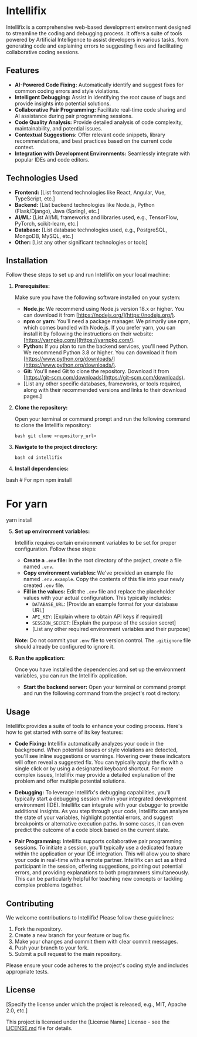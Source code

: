 
# Intellifix

Intellifix is a comprehensive web-based development environment designed to streamline the coding and debugging process. It offers a suite of tools powered by Artificial Intelligence to assist developers in various tasks, from generating code and explaining errors to suggesting fixes and facilitating collaborative coding sessions.

## Features

*   **AI-Powered Code Fixing:** Automatically identify and suggest fixes for common coding errors and style violations.
*   **Intelligent Debugging:** Assist in identifying the root cause of bugs and provide insights into potential solutions.
*   **Collaborative Pair Programming:** Facilitate real-time code sharing and AI assistance during pair programming sessions.
*   **Code Quality Analysis:** Provide detailed analysis of code complexity, maintainability, and potential issues.
*   **Contextual Suggestions:** Offer relevant code snippets, library recommendations, and best practices based on the current code context.
*   **Integration with Development Environments:** Seamlessly integrate with popular IDEs and code editors.

## Technologies Used

*   **Frontend:** [List frontend technologies like React, Angular, Vue, TypeScript, etc.]
*   **Backend:** [List backend technologies like Node.js, Python (Flask/Django), Java (Spring), etc.]
*   **AI/ML:** [List AI/ML frameworks and libraries used, e.g., TensorFlow, PyTorch, scikit-learn, etc.]
*   **Database:** [List database technologies used, e.g., PostgreSQL, MongoDB, MySQL, etc.]
*   **Other:** [List any other significant technologies or tools]

## Installation

Follow these steps to set up and run Intellifix on your local machine:

1.  **Prerequisites:**

    Make sure you have the following software installed on your system:

    *   **Node.js:** We recommend using Node.js version 18.x or higher. You can download it from [https://nodejs.org/](https://nodejs.org/).
    *   **npm** or **yarn:** You'll need a package manager. We primarily use npm, which comes bundled with Node.js. If you prefer yarn, you can install it by following the instructions on their website: [https://yarnpkg.com/](https://yarnpkg.com/).
    *   **Python:** If you plan to run the backend services, you'll need Python. We recommend Python 3.8 or higher. You can download it from [https://www.python.org/downloads/](https://www.python.org/downloads/).
    *   **Git:** You'll need Git to clone the repository. Download it from [https://git-scm.com/downloads](https://git-scm.com/downloads).
    *   [List any other specific databases, frameworks, or tools required, along with their recommended versions and links to their download pages.]


2.  **Clone the repository:**

    Open your terminal or command prompt and run the following command to clone the Intellifix repository:

        bash git clone <repository_url>

3.  **Navigate to the project directory:**


        bash cd intellifix

4.  **Install dependencies:**


bash # For npm npm install

# For yarn
yarn install


5.  **Set up environment variables:**

    Intellifix requires certain environment variables to be set for proper configuration. Follow these steps:

    *   **Create a `.env` file:** In the root directory of the project, create a file named `.env`.
    *   **Copy environment variables:** We've provided an example file named `.env.example`. Copy the contents of this file into your newly created `.env` file.
    *   **Fill in the values:** Edit the `.env` file and replace the placeholder values with your actual configuration. This typically includes:
        *   `DATABASE_URL`: [Provide an example format for your database URL]
        *   `API_KEY`: [Explain where to obtain API keys if required]
        *   `SESSION_SECRET`: [Explain the purpose of the session secret]
        *   [List any other required environment variables and their purpose]

    **Note:** Do not commit your `.env` file to version control. The `.gitignore` file should already be configured to ignore it.

6.  **Run the application:**

    Once you have installed the dependencies and set up the environment variables, you can run the Intellifix application.

    *   **Start the backend server:** Open your terminal or command prompt and run the following command from the project's root directory:

    


## Usage

Intellifix provides a suite of tools to enhance your coding process. Here's how to get started with some of its key features:

*   **Code Fixing:** Intellifix automatically analyzes your code in the background. When potential issues or style violations are detected, you'll see inline suggestions or warnings. Hovering over these indicators will often reveal a suggested fix. You can typically apply the fix with a single click or by using a designated keyboard shortcut. For more complex issues, Intellifix may provide a detailed explanation of the problem and offer multiple potential solutions.

*   **Debugging:** To leverage Intellifix's debugging capabilities, you'll typically start a debugging session within your integrated development environment (IDE). Intellifix can integrate with your debugger to provide additional insights. As you step through your code, Intellifix can analyze the state of your variables, highlight potential errors, and suggest breakpoints or alternative execution paths. In some cases, it can even predict the outcome of a code block based on the current state.

*   **Pair Programming:** Intellifix supports collaborative pair programming sessions. To initiate a session, you'll typically use a dedicated feature within the application or your IDE integration. This will allow you to share your code in real-time with a remote partner. Intellifix can act as a third participant in the session, offering suggestions, pointing out potential errors, and providing explanations to both programmers simultaneously. This can be particularly helpful for teaching new concepts or tackling complex problems together.

## Contributing

We welcome contributions to Intellifix! Please follow these guidelines:

1.  Fork the repository.
2.  Create a new branch for your feature or bug fix.
3.  Make your changes and commit them with clear commit messages.
4.  Push your branch to your fork.
5.  Submit a pull request to the main repository.

Please ensure your code adheres to the project's coding style and includes appropriate tests.

## License

[Specify the license under which the project is released, e.g., MIT, Apache 2.0, etc.]

This project is licensed under the [License Name] License - see the [LICENSE.md](LICENSE.md) file for details.
